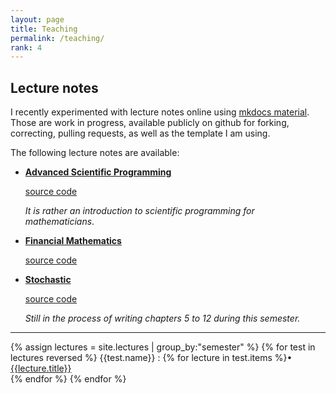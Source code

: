 ```yaml
---
layout: page
title: Teaching
permalink: /teaching/
rank: 4
---
```


## Lecture notes

I recently experimented with lecture notes online using [mkdocs material](https://squidfunk.github.io/mkdocs-material/).
Those are work in progress, available publicly on github for forking, correcting, pulling requests, as well as the template I am using.

The following lecture notes are available:

* [**Advanced Scientific Programming**]({{site.url}}/ASP_Lecture/)

    [source code](https://github.com/sdrap/ASP_Lecture)
    
    *It is rather an introduction to scientific programming for mathematicians*.
* [**Financial Mathematics**]({{site.url}}/FM_Lecture/)

    [source code](https://github.com/sdrap/FM_Lecture)

* [**Stochastic**]({{site.url}}/SP_Lecture/) 

    [source code](https://github.com/sdrap/SP_Lecture)

    *Still in the process of writing chapters 5 to 12 during this semester.*


-----



{% assign lectures = site.lectures | group_by:"semester" %}
{% for test in lectures reversed %}
{{test.name}}
:   {% for lecture in test.items %}&bull; <a href="{{lecture.url}}">{{lecture.title}}</a><br>{% endfor %}
{% endfor %}



